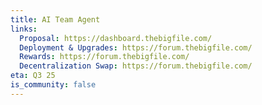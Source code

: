 ```yaml
---
title: AI Team Agent
links:
  Proposal: https://dashboard.thebigfile.com/
  Deployment & Upgrades: https://forum.thebigfile.com/
  Rewards: https://forum.thebigfile.com/
  Decentralization Swap: https://forum.thebigfile.com/
eta: Q3 25
is_community: false
---
```




